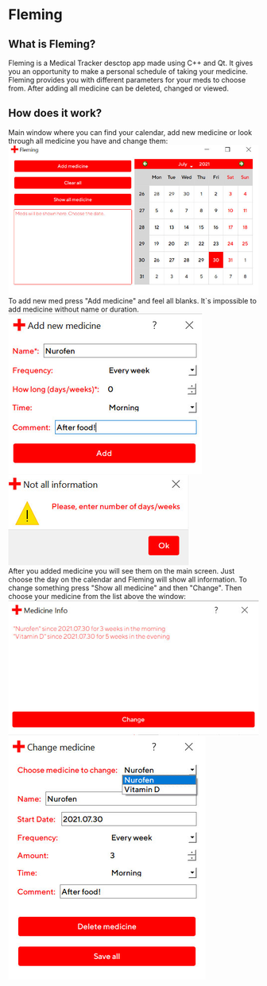 # Fleming
## What is Fleming?
Fleming is a Medical Tracker desctop app made using C++ and Qt. It gives you an opportunity to make a personal schedule of taking your medicine. Fleming provides you with different parameters for your meds to choose from. After adding all medicine can be deleted, changed or viewed.
## How does it work?
Main window where you can find your calendar, add new medicine or look through all medicine you have and change them: <br>
![Main window](/screenshots/mainwindow.jpg) <br>
To add new med press "Add medicine" and feel all blanks. It`s impossible to add medicine without name or duration.
![Main window](/screenshots/addmedicine.jpg) <br>
![Main window](/screenshots/notification.jpg) <br>
After you added medicine you will see them on the main screen. Just choose the day on the calendar and Fleming will show all information. To change something press "Show all medicine" and then "Change". Then choose your medicine from the list above the window:
![Main window](/screenshots/allmedicine.jpg) <br>
![Main window](/screenshots/changemedicine.jpg) <br>

